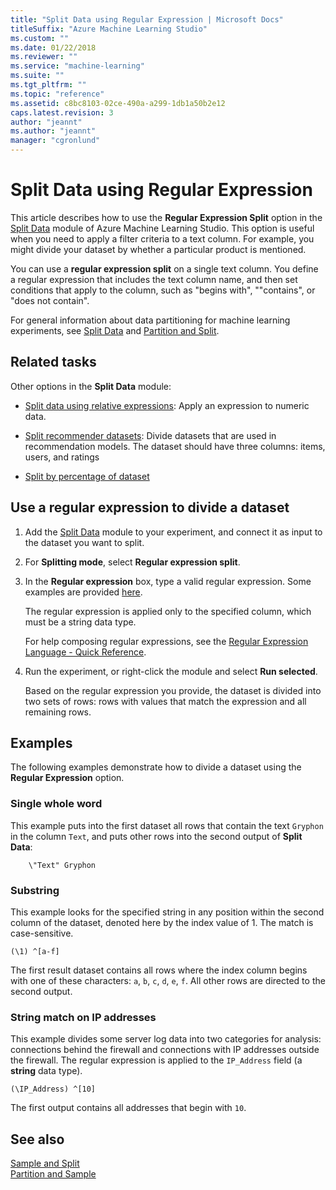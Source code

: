 ```yaml
---
title: "Split Data using Regular Expression | Microsoft Docs"
titleSuffix: "Azure Machine Learning Studio"
ms.custom: ""
ms.date: 01/22/2018
ms.reviewer: ""
ms.service: "machine-learning"
ms.suite: ""
ms.tgt_pltfrm: ""
ms.topic: "reference"
ms.assetid: c8bc8103-02ce-490a-a299-1db1a50b2e12
caps.latest.revision: 3
author: "jeannt"
ms.author: "jeannt"
manager: "cgronlund"
---
```

# Split Data using Regular Expression

This article describes how to use the **Regular Expression Split** option in the [Split Data](split-data.md) module of Azure Machine Learning Studio. This option is useful when you need to apply a filter criteria to a text column. For example, you might divide your dataset by whether a particular product is mentioned.

You can use a **regular expression split** on a single text column. You define a regular expression that includes the text column name, and then set conditions that apply to the column, such as "begins with", ""contains", or "does not contain".

For general information about data partitioning for machine learning experiments, see [Split Data](split-data.md) and [Partition and Split](partition-and-sample.md). 

## Related tasks

Other options in the **Split Data** module:

+ [Split data using relative expressions](split-data-using-relative-expression.md): Apply an expression to numeric data. 

+ [Split recommender datasets](split-data-using-recommender-split.md): Divide datasets that are used in recommendation models. The dataset should have three columns: items, users, and ratings 

+ [Split by percentage of dataset](split-data-using-split-rows.md)

##  <a name="HowRegularSplit"></a> Use a regular expression to divide a dataset
  
1.  Add the [Split Data](split-data.md) module to your experiment, and connect it as input to the dataset you want to split.  
  
2.  For **Splitting mode**, select **Regular expression split**.

3. In the **Regular expression** box, type a valid regular expression. Some examples are provided [here](#bkmk_RegularExpressionExamples).
  
    The regular expression is applied only to the specified column, which must be a string data type.

    For help composing regular expressions, see the [Regular Expression Language - Quick Reference](https://docs.microsoft.com/dotnet/standard/base-types/regular-expression-language-quick-reference).

4. Run the experiment, or right-click the module and select **Run selected**.

    Based on the regular expression you provide, the dataset is divided into two sets of rows: rows with values that match the expression and all remaining rows. 

##  <a name="bkmk_RegularExpressionExamples"></a> Examples  

The following examples demonstrate how to divide a dataset using the **Regular Expression** option. 

### Single whole word 

This example puts into the first dataset all rows that contain the text `Gryphon` in the column `Text`, and puts other rows into the second output of **Split Data**:

```text
    \"Text" Gryphon  
```

### Substring

This example looks for the specified string in any position within the second column of the dataset, denoted here by the index value of 1. The match is case-sensitive.

```text
(\1) ^[a-f]
```

The first result dataset contains all rows where the index column begins with one of these characters: `a`, `b`, `c`, `d`, `e`, `f`. All other rows are directed to the second output.

### String match on IP addresses

This example divides some server log data into two categories for analysis: connections behind the firewall and connections with IP addresses outside the firewall. The regular expression is applied to the `IP_Address` field (a **string** data type).

```text
(\IP_Address) ^[10]
```

The first output contains all addresses that begin with `10`.

## See also

 [Sample and Split](data-transformation-sample-and-split.md)    
 [Partition and Sample](partition-and-sample.md)    